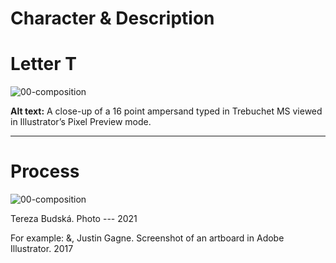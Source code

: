 # Character & Description

# Letter T

![00-composition](img/like.jpg)

**Alt text:** A close-up of a 16 point ampersand typed in Trebuchet MS viewed in Illustrator’s Pixel Preview mode.

---

# Process

![00-composition](img/cones.jpg)

Tereza Budská. Photo --- 2021

For example: &, Justin Gagne. Screenshot of an artboard in Adobe Illustrator. 2017
